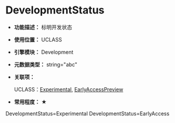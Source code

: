 ﻿# DevelopmentStatus

- **功能描述：** 标明开发状态

- **使用位置：** UCLASS

- **引擎模块：** Development

- **元数据类型：** string="abc"

- **关联项：** 

  UCLASS：[Experimental](../../Specifier/UCLASS/Development/Experimental/Experimental.md), [EarlyAccessPreview](../../Specifier/UCLASS/Development/EarlyAccessPreview/EarlyAccessPreview.md)

- **常用程度：** ★

DevelopmentStatus=Experimental
DevelopmentStatus=EarlyAccess
